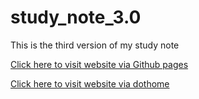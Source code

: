 # study_note_3.0

This is the third version of my study note

[Click here to visit website via Github pages](https://jekb2019.github.io/study_note_3.0/)

[Click here to visit website via dothome](http://mydevprac.dothome.co.kr/php_test/index.php)
